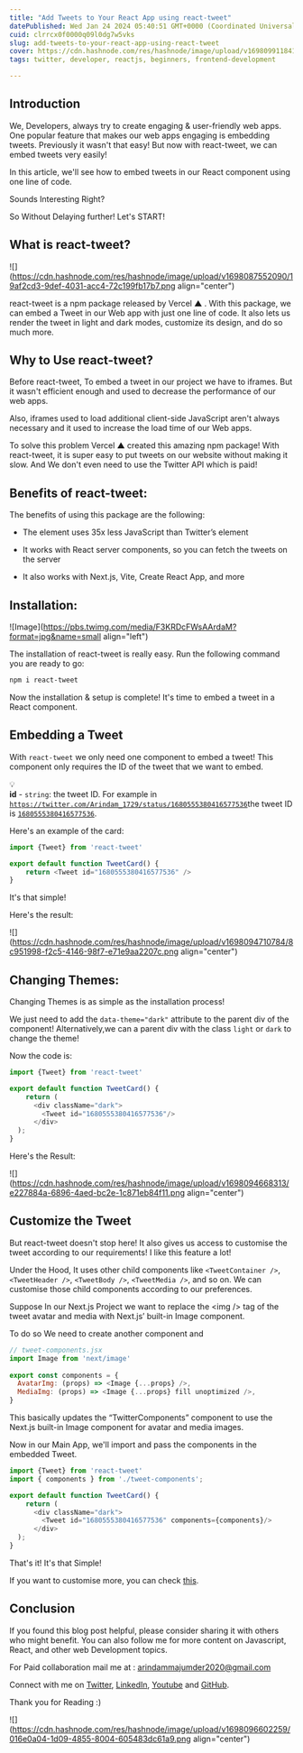 ```yaml
---
title: "Add Tweets to Your React App using react-tweet"
datePublished: Wed Jan 24 2024 05:40:51 GMT+0000 (Coordinated Universal Time)
cuid: clrrcx0f0000q09l0dg7w5vks
slug: add-tweets-to-your-react-app-using-react-tweet
cover: https://cdn.hashnode.com/res/hashnode/image/upload/v1698099118414/bfba7687-d5a6-45a5-a859-345d99cfb2af.png
tags: twitter, developer, reactjs, beginners, frontend-development

---
```


## Introduction

We, Developers, always try to create engaging & user-friendly web apps. One popular feature that makes our web apps engaging is embedding tweets. Previously it wasn't that easy! But now with react-tweet, we can embed tweets very easily!

In this article, we'll see how to embed tweets in our React component using one line of code.

Sounds Interesting Right?

So Without Delaying further! Let's START!

## What is react-tweet?

![](https://cdn.hashnode.com/res/hashnode/image/upload/v1698087552090/19af2cd3-9def-4031-acc4-72c199fb17b7.png align="center")

react-tweet is a npm package released by Vercel ▲ . With this package, we can embed a Tweet in our Web app with just one line of code. It also lets us render the tweet in light and dark modes, customize its design, and do so much more.

## Why to Use react-tweet?

Before react-tweet, To embed a tweet in our project we have to iframes. But it wasn't efficient enough and used to decrease the performance of our web apps.

Also, iframes used to load additional client-side JavaScript aren't always necessary and it used to increase the load time of our Web apps.

To solve this problem Vercel ▲ created this amazing npm package! With react-tweet, it is super easy to put tweets on our website without making it slow. And We don't even need to use the Twitter API which is paid!

## Benefits of react-tweet:

The benefits of using this package are the following:

* The element uses 35x less JavaScript than Twitter’s element
    
* It works with React server components, so you can fetch the tweets on the server
    
* It also works with Next.js, Vite, Create React App, and more
    

## Installation:

![Image](https://pbs.twimg.com/media/F3KRDcFWsAArdaM?format=jpg&name=small align="left")

The installation of react-tweet is really easy. Run the following command you are ready to go:

```bash
npm i react-tweet
```

Now the installation & setup is complete! It's time to embed a tweet in a React component.

## Embedding a Tweet

With `react-tweet` we only need one component to embed a tweet! This component only requires the ID of the tweet that we want to embed.

<div data-node-type="callout">
<div data-node-type="callout-emoji">💡</div>
<div data-node-type="callout-text"><strong>id</strong> - <code>string</code>: the tweet ID. For example in <a target="_blank" rel="noopener noreferrer nofollow" href="https://twitter.com/Arindam_1729/status/1680555380416577536" style="pointer-events: none"><code>https://twitter.com/Arindam_1729/status/1680555380416577536</code></a>the tweet ID is <a target="_blank" rel="noopener noreferrer nofollow" href="https://twitter.com/Arindam_1729/status/1680555380416577536" style="pointer-events: none"><code>1680555380416577536</code></a>.</div>
</div>

Here's an example of the card:

```javascript
import {Tweet} from 'react-tweet'

export default function TweetCard() {
    return <Tweet id="1680555380416577536" />
}
```

It's that simple!

Here's the result:

![](https://cdn.hashnode.com/res/hashnode/image/upload/v1698094710784/8c951998-f2c5-4146-98f7-e71e9aa2207c.png align="center")

## Changing Themes:

Changing Themes is as simple as the installation process!

We just need to add the `data-theme="dark"` attribute to the parent div of the component! Alternatively,we can a parent div with the class `light` or `dark` to change the theme!

Now the code is:

```javascript
import {Tweet} from 'react-tweet'

export default function TweetCard() {
    return (
      <div className="dark">
        <Tweet id="1680555380416577536"/>
      </div>
  );
}
```

Here's the Result:

![](https://cdn.hashnode.com/res/hashnode/image/upload/v1698094668313/e227884a-6896-4aed-bc2e-1c871eb84f11.png align="center")

## Customize the Tweet

But react-tweet doesn't stop here! It also gives us access to customise the tweet according to our requirements! I like this feature a lot!

Under the Hood, It uses other child components like `<TweetContainer />`, `<TweetHeader />`, `<TweetBody />`, `<TweetMedia />`, and so on. We can customise those child components according to our preferences.

Suppose In our Next.js Project we want to replace the &lt;img /&gt; tag of the tweet avatar and media with Next.js’ built-in Image component.

To do so We need to create another component and

```javascript
// tweet-components.jsx
import Image from 'next/image'
 
export const components = {
  AvatarImg: (props) => <Image {...props} />,
  MediaImg: (props) => <Image {...props} fill unoptimized />,
}
```

This basically updates the “TwitterComponents” component to use the Next.js built-in Image component for avatar and media images.

Now in our Main App, we'll import and pass the components in the embedded Tweet.

```javascript
import {Tweet} from 'react-tweet'
import { components } from './tweet-components';

export default function TweetCard() {
    return (
      <div className="dark">
        <Tweet id="1680555380416577536" components={components}/>
      </div>
  );
}
```

That's it! It's that Simple!

If you want to customise more, you can check [this](https://react-tweet.vercel.app/twitter-theme/advanced).

## Conclusion

If you found this blog post helpful, please consider sharing it with others who might benefit. You can also follow me for more content on Javascript, React, and other web Development topics.

For Paid collaboration mail me at : [arindammajumder2020@gmail.com](mailto:arindammajumder2020@gmail.com)

Connect with me on [Twitter](https://twitter.com/intent/follow?screen_name=Arindam_1729), [LinkedIn](https://www.linkedin.com/in/arindam2004/), [Youtube](https://www.youtube.com/channel/@Arindam_1729) and [GitHub](https://github.com/Arindam200).

Thank you for Reading :)

![](https://cdn.hashnode.com/res/hashnode/image/upload/v1698096602259/016e0a04-1d09-4855-8004-605483dc61a9.png align="center")